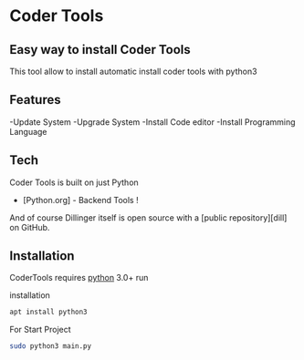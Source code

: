 # Coder Tools
## Easy way to install Coder Tools

This tool allow to install automatic install coder tools with python3
## Features

-Update System 
-Upgrade System
-Install Code editor
-Install Programming Language

## Tech

Coder Tools is built on just Python 
- [Python.org] - Backend Tools !

And of course Dillinger itself is open source with a [public repository][dill]
 on GitHub.

## Installation

CoderTools requires [python](python.org) 3.0+ run

installation
```sh
apt install python3
```

For Start Project
```sh
sudo python3 main.py
```
